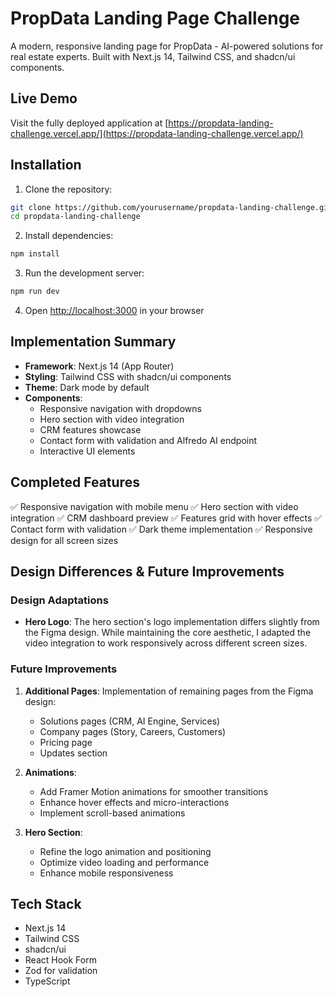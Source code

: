 # PropData Landing Page Challenge

A modern, responsive landing page for PropData - AI-powered solutions for real estate experts. Built with Next.js 14, Tailwind CSS, and shadcn/ui components.

## Live Demo

Visit the fully deployed application at [https://propdata-landing-challenge.vercel.app/](https://propdata-landing-challenge.vercel.app/)

## Installation

1. Clone the repository:

```bash
git clone https://github.com/yourusername/propdata-landing-challenge.git
cd propdata-landing-challenge
```

2. Install dependencies:

```bash
npm install
```

3. Run the development server:

```bash
npm run dev
```

4. Open [http://localhost:3000](http://localhost:3000) in your browser

## Implementation Summary

- **Framework**: Next.js 14 (App Router)
- **Styling**: Tailwind CSS with shadcn/ui components
- **Theme**: Dark mode by default
- **Components**:
  - Responsive navigation with dropdowns
  - Hero section with video integration
  - CRM features showcase
  - Contact form with validation and Alfredo AI endpoint
  - Interactive UI elements

## Completed Features

✅ Responsive navigation with mobile menu
✅ Hero section with video integration
✅ CRM dashboard preview
✅ Features grid with hover effects
✅ Contact form with validation
✅ Dark theme implementation
✅ Responsive design for all screen sizes

## Design Differences & Future Improvements

### Design Adaptations

- **Hero Logo**: The hero section's logo implementation differs slightly from the Figma design. While maintaining the core aesthetic, I adapted the video integration to work responsively across different screen sizes.

### Future Improvements

1. **Additional Pages**: Implementation of remaining pages from the Figma design:

   - Solutions pages (CRM, AI Engine, Services)
   - Company pages (Story, Careers, Customers)
   - Pricing page
   - Updates section

2. **Animations**:

   - Add Framer Motion animations for smoother transitions
   - Enhance hover effects and micro-interactions
   - Implement scroll-based animations

3. **Hero Section**:
   - Refine the logo animation and positioning
   - Optimize video loading and performance
   - Enhance mobile responsiveness

## Tech Stack

- Next.js 14
- Tailwind CSS
- shadcn/ui
- React Hook Form
- Zod for validation
- TypeScript
